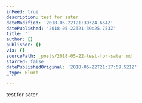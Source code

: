 ```yaml
---
inFeed: true
description: test for sater
dateModified: '2018-05-22T21:39:24.654Z'
datePublished: '2018-05-22T21:39:25.753Z'
title: ''
author: []
publisher: {}
via: {}
sourcePath: _posts/2018-05-22-test-for-sater.md
starred: false
datePublishedOriginal: '2018-05-22T21:17:59.521Z'
_type: Blurb

---
```

test for sater